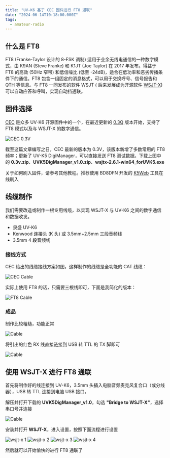```yaml
---
title: "UV-K6 基于 CEC 固件进行 FT8 通联"
date: "2024-06-14T10:18:00.000Z"
tags:
  - amateur-radio
---
```


## 什么是 FT8

FT8 (Franke-Taylor 设计的 8-FSK 调制) 适用于业余无线电通信的一种数字模式，由 K9AN (Steve Franke) 和 K1JT (Joe Taylor) 在
2017 年发布。得益于 FT8 的高效 (50Hz 窄带) 和低信噪比 (低至 -24dB)，适合在低功率和恶劣传播条件下的通信。FT8
包含一组固定的消息格式，可以用于交换呼号、信号报告和 QTH 等信息。与 FT8 一同发布的软件 WSJT (
后来发展成为开源软件 [WSJT-X](https://wsjt.sourceforge.io/index.html))
可以自动应答和呼叫，实现自动挡通联。

## 固件选择

[CEC](https://github.com/phdlee/uvk5cec) 是众多 UV-K6
开源固件中的一个，在最近更新的 [0.3Q](https://github.com/phdlee/uvk5cec/releases/tag/v0.3q) 版本开始，支持了 FT8 模式以及与
WSJT-X 的数字通信。

![CEC 0.3V](/assets/posts/ft8-qso-with-uv-k6/downloads.png)

截至这篇文章编写之日，CEC 最新的版本为 0.3V，该版本新增了多数常用的 FT8 频率；更新了 UV-K5 DigiManager，可以直接发送 FT8
测试数据。下载上图中的 **0.3v.zip**、**UVK5DigManager_v1.0.zip**、**wsjtx-2.6.1-win64_forUVK5.exe**

关于如何刷入固件，请参考其他教程。推荐使用 BD8DFN 开发的 [K5Web](https://mm.md/#/tool/flash) 工具在线刷入

## 线缆制作

我们需要改造或制作一根专用线缆，以实现 WSJT-X 与 UV-K6 之间的数字通信和数据收发。

- 泉盛 UV-K6
- Kenwood 连接头 (K 头) 或 3.5mm+2.5mm 三段音频线
- 3.5mm 4 段音频线

### 接线方式

CEC 给出的线缆接线方案如图，这样制作的线缆是全功能的 CAT 线缆：

![CEC Cable](/assets/posts/ft8-qso-with-uv-k6/cec_cable.png)

实际上使用 FT8 的话，只需要三根线即可，下面是我简化的版本：

![FT8 Cable](/assets/posts/ft8-qso-with-uv-k6/ft8_only_cable.png)

### 成品

制作比较粗糙，功能正常

![Cable](/assets/posts/ft8-qso-with-uv-k6/cable.png)

将引出的红色 RX 线直接链接到 USB 转 TTL 的 TX 脚即可

![Cable](/assets/posts/ft8-qso-with-uv-k6/usb2ttl.png)

## 使用 WSJT-X 进行 FT8 通联

首先将制作好的线连接到 UV-K6，3.5mm 头插入电脑音频麦克风复合口（或分线器），USB 转 TTL 连接到电脑 USB 接口。

解压并打开下载的 **UVK5DigManager_v1.0**，勾选 **"Bridge to WSJT-X"**，选择串口号并连接

![Cable](/assets/posts/ft8-qso-with-uv-k6/digimanager.png)

安装并打开 **WSJT-X**，进入设置，按照下面流程进行设置

![wsjt-x 1](/assets/posts/ft8-qso-with-uv-k6/wsjt-setup1.png)
![wsjt-x 2](/assets/posts/ft8-qso-with-uv-k6/wsjt-setup2.png)
![wsjt-x 3](/assets/posts/ft8-qso-with-uv-k6/wsjt-setup3.png)
![wsjt-x 4](/assets/posts/ft8-qso-with-uv-k6/wsjt-setup4.png)

然后就可以开始愉快的进行 FT8 通联了
